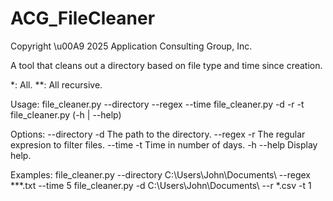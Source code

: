 # ACG_FileCleaner

Copyright \u00A9 2025 Application Consulting Group, Inc.

A tool that cleans out a directory based on file type and time since creation.

*: All.
**: All recursive.

Usage:
  file_cleaner.py --directory <directory> --regex <regex> --time <time>
  file_cleaner.py -d <directory> -r <regex> -t <time>
  file_cleaner.py (-h | --help)
  
Options: 
  --directory -d        The path to the directory.
  --regex -r            The regular expresion to filter files.
  --time -t             Time in number of days.
  -h --help             Display help.
  
Examples:
  file_cleaner.py --directory C:\Users\John\Documents\ --regex **\*.txt --time 5
  file_cleaner.py -d C:\Users\John\Documents\ --r *.csv -t 1
